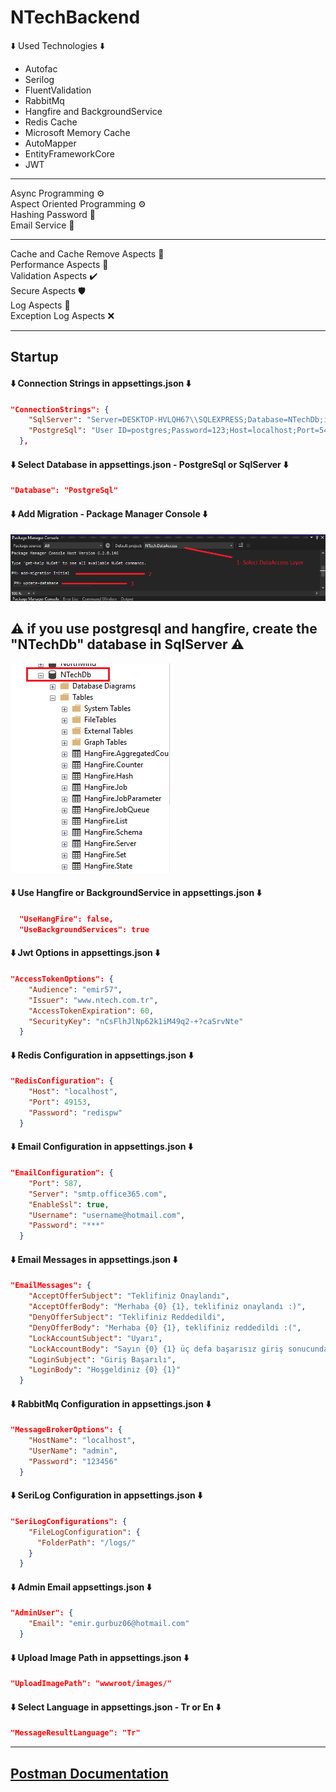 # NTechBackend

⬇️ Used Technologies ⬇️
<ul>
  <li>Autofac</li>
  <li>Serilog</li>
  <li>FluentValidation</li>
  <li>RabbitMq</li>
  <li>Hangfire and BackgroundService</li>
  <li>Redis Cache</li>
  <li>Microsoft Memory Cache</li>
  <li>AutoMapper</li>
  <li>EntityFrameworkCore</li>
  <li>JWT</li>
</ul>
<hr>
Async Programming ⚙️<br>
Aspect Oriented Programming ⚙️ <br>
Hashing Password 🔑 <br>
Email Service 📧 <br>
<hr>
Cache and Cache Remove Aspects 🧰 <br>
Performance Aspects 🚀 <br>
Validation Aspects ✔️ <br>
Secure Aspects 🛡️ <br>
Log Aspects 📓 <br>
Exception Log Aspects ❌ <br>

<hr>
<h2>Startup</h3>
<h4>⬇️ Connection Strings in appsettings.json ⬇️</h4>

```json
"ConnectionStrings": {
    "SqlServer": "Server=DESKTOP-HVLQH67\\SQLEXPRESS;Database=NTechDb;integrated security=true",
    "PostgreSql": "User ID=postgres;Password=123;Host=localhost;Port=5432;Database=NTechDb;"
  },
```
<h4>⬇️ Select Database in appsettings.json - PostgreSql or SqlServer ⬇️</h4>

```json
"Database": "PostgreSql"
```
<h4>⬇️ Add Migration - Package Manager Console ⬇️</h4>
<img src="screenshots/migration.png"/>

<h2>⚠️ if you use postgresql and hangfire, create the "NTechDb" database in SqlServer ⚠️</h2>
<img src="screenshots/ntechdb_sqlserver.png"/>
<h4>⬇️ Use Hangfire or BackgroundService in appsettings.json ⬇️</h4>

```json
  "UseHangFire": false,
  "UseBackgroundServices": true
```

<h4>⬇️ Jwt Options in appsettings.json ⬇️</h4>

```json
"AccessTokenOptions": {
    "Audience": "emir57",
    "Issuer": "www.ntech.com.tr",
    "AccessTokenExpiration": 60,
    "SecurityKey": "nCsFlhJlNp62k1iM49q2-+?caSrvNte"
  }
```
<h4>⬇️ Redis Configuration in appsettings.json ⬇️</h4>

```json
"RedisConfiguration": {
    "Host": "localhost",
    "Port": 49153,
    "Password": "redispw"
  }
```
<h4>⬇️ Email Configuration in appsettings.json ⬇️</h4>

```json
"EmailConfiguration": {
    "Port": 587,
    "Server": "smtp.office365.com",
    "EnableSsl": true,
    "Username": "username@hotmail.com",
    "Password": "***"
  }
```
<h4>⬇️ Email Messages in appsettings.json ⬇️</h4>

```json
"EmailMessages": {
    "AcceptOfferSubject": "Teklifiniz Onaylandı",
    "AcceptOfferBody": "Merhaba {0} {1}, teklifiniz onaylandı :)",
    "DenyOfferSubject": "Teklifiniz Reddedildi",
    "DenyOfferBody": "Merhaba {0} {1}, teklifiniz reddedildi :(",
    "LockAccountSubject": "Uyarı",
    "LockAccountBody": "Sayın {0} {1} üç defa başarısız giriş sonucunda hesabınız kilitlenmiştir. 3 dakika sonra tekrar deneyiniz.",
    "LoginSubject": "Giriş Başarılı",
    "LoginBody": "Hoşgeldiniz {0} {1}"
  }
```
<h4>⬇️ RabbitMq Configuration in appsettings.json ⬇️</h4>

```json
"MessageBrokerOptions": {
    "HostName": "localhost",
    "UserName": "admin",
    "Password": "123456"
  }
```
<h4>⬇️ SeriLog Configuration in appsettings.json ⬇️</h4>

```json
"SeriLogConfigurations": {
    "FileLogConfiguration": {
      "FolderPath": "/logs/"
    }
  }
```
<h4>⬇️ Admin Email appsettings.json ⬇️</h4>

```json
"AdminUser": {
    "Email": "emir.gurbuz06@hotmail.com"
  }
```
<h4>⬇️ Upload Image Path in appsettings.json ⬇️</h4>

```json
"UploadImagePath": "wwwroot/images/"
```


<h4>⬇️ Select Language in appsettings.json - Tr or En ⬇️</h4>

```json
"MessageResultLanguage": "Tr"
```


<hr>

<h2>
<a href="https://documenter.getpostman.com/view/17832908/VUjTkiTt#816019f3-f6ca-436f-9a17-faa58d9e2e06">Postman Documentation</a>
</h2>
